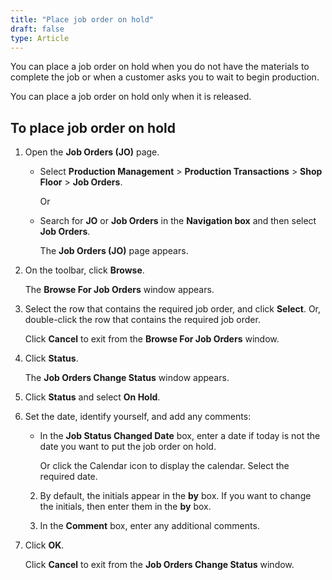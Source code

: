 ```yaml
---
title: "Place job order on hold"
draft: false
type: Article
---
```


You can place a job order on hold when you do not have the materials to complete the job or when a customer asks you to wait to begin production.

You can place a job order on hold only when it is released.

## To place job order on hold

1. Open the **Job Orders (JO)** page.

    - Select **Production Management** > **Production Transactions** > **Shop Floor** > **Job Orders**.

        Or

    - Search for **JO** or **Job Orders** in the **Navigation box** and then select **Job Orders**.

        The **Job Orders (JO)** page appears.

2. On the toolbar, click **Browse**.

    The **Browse For Job Orders** window appears.

3. Select the row that contains the required job order, and click **Select**. Or, double-click the row that contains the required job order.

    Click **Cancel** to exit from the **Browse For Job Orders** window.

4. Click **Status**.

    The **Job Orders Change Status** window appears.

5. Click **Status** and select **On Hold**.

6. Set the date, identify yourself, and add any comments:

    - In the **Job Status Changed Date** box, enter a date if today is not the date you want to put the job order on hold.

        Or click the Calendar icon to display the calendar. Select the required date.

    2. By default, the initials appear in the **by** box. If you want to change the initials, then enter them in the **by** box.

    3. In the **Comment** box, enter any additional comments.

7. Click **OK**.

    Click **Cancel** to exit from the **Job Orders Change Status** window.

​